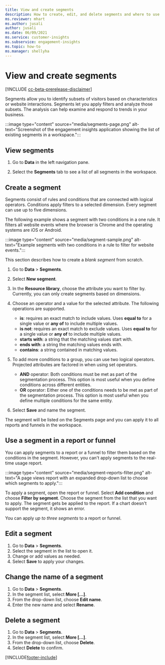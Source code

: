 ```yaml
---
title: View and create segments
description: How to create, edit, and delete segments and where to use them.
ms.reviewer: mhart
ms.author: jusali
author: jusali
ms.date: 06/09/2021
ms.service: customer-insights
ms.subservice: engagement-insights 
ms.topic: how-to
ms.manager: shellyha 
---
```


# View and create segments

[!INCLUDE [cc-beta-prerelease-disclaimer](includes/cc-beta-prerelease-disclaimer.md)]

Segments allow you to identify subsets of visitors based on characteristics or website interactions. Segments let you apply filters and analyze those subsets. The analysis can help examine and respond to trends in your business. 

:::image type="content" source="media/segments-page.png" alt-text="Screenshot of the engagement insights application showing the list of existing segments in a workspace.":::

## View segments

1. Go to **Data** in the left navigation pane. 

1. Select the **Segments** tab to see a list of all segments in the workspace. 

## Create a segment

Segments consist of rules and conditions that are connected with logical operators. Conditions apply filters to a selected dimension. Every segment can use up to five dimensions.

The following example shows a segment with two conditions in a one rule. It filters all website events where the browser is Chrome and the operating systems are iOS or Android.

:::image type="content" source="media/segment-sample.png" alt-text="Example segments with two conditions in a rule to filter for website events.":::

This section describes how to create a *blank segment* from scratch.

1. Go to **Data** > **Segments**.

1. Select **New segment**.

1. In the **Resource library**, choose the attribute you want to filter by. Currently, you can only create segments based on dimensions.

1. Choose an operator and a value for the selected attribute. The following operations are supported.
   - **is**: requires an exact match to include values. Uses **equal to** for a single value or **any of** to include multiple values.
   - **is not**: requires an exact match to exclude values. Uses **equal to** for a single value or **any of** to include multiple values.
   - **starts with**: a string that the matching values start with.
   - **ends with**: a string the matching values ends with.
   - **contains**: a string contained in matching values.

1. To add more conditions to a group, you can use two logical operators. Projected attributes are factored in when using set operators.
   - **AND** operator: Both conditions must be met as part of the segmentation process. This option is most useful when you define conditions across different entities.
   - **OR** operator: Either one of the conditions needs to be met as part of the segmentation process. This option is most useful when you define multiple conditions for the same entity.

1. Select **Save** and name the segment. 

The segment will be listed on the Segments page and you can apply it to all reports and funnels in the workspace.

## Use a segment in a report or funnel

You can apply segments to a report or a funnel to filter them based on the conditions in the segment. However, you can't apply segments to the real-time usage report.

:::image type="content" source="media/segment-reports-filter.png" alt-text="A page views report with an expanded drop-down list to choose which segments to apply.":::

To apply a segment, open the report or funnel. Select **Add condition** and choose **Filter by segment**. Choose the segment from the list that you want to apply. The segment gets be applied to the report. If a chart doesn't support the segment, it shows an error.
 
You can apply *up to three segments* to a report or funnel.

## Edit a segment

1. Go to **Data** > **Segments**.
1. Select the segment in the list to open it. 
1. Change or add values as needed.
1. Select **Save** to apply your changes.

## Change the name of a segment

1. Go to **Data** > **Segments**.
1. In the segment list, select **More [...]**. 
1. From the drop-down list, choose **Edit name**.
1. Enter the new name and select **Rename**.

## Delete a segment

1. Go to **Data** > **Segments**.
1. In the segment list, select **More [...]**. 
1. From the drop-down list, choose **Delete**.
1. Select **Delete** to confirm.

[!INCLUDE[footer-include](../includes/footer-banner.md)]
